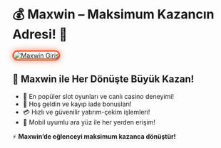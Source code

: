 <h1>💰 Maxwin – Maksimum Kazancın Adresi! 🎯</h1>

<a href="https://maxwin447.com" title="Maxwin Güncel Giriş">
  <img src="https://i.ibb.co/BtMhhf6/g-venligiris.jpg" alt="Maxwin Giriş" style="max-width: 100%; border: 3px solid #ff5722; border-radius: 14px; box-shadow: 0px 0px 14px rgba(255, 87, 34, 0.7);">
</a>

<h2>🚀 Maxwin ile Her Dönüşte Büyük Kazan!</h2>
<ul>
  <li>🎰 En popüler slot oyunları ve canlı casino deneyimi!</li>
  <li>🎁 Hoş geldin ve kayıp iade bonusları!</li>
  <li>💳 Hızlı ve güvenilir yatırım-çekim işlemleri!</li>
  <li>📱 Mobil uyumlu ara yüz ile her yerden erişim!</li>
</ul>

<p>⚡ <strong>Maxwin’de eğlenceyi maksimum kazanca dönüştür!</strong></p>

<meta name="description" content="Maxwin ile yüksek oranlar, güvenilir bahis ve anlık kazanç seni bekliyor. Güncel giriş linkiyle hemen katıl, şansını dene!">
